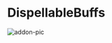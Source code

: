 # DispellableBuffs
![addon-pic](https://user-images.githubusercontent.com/90787026/213619214-555aa3b5-3d96-4341-8bdd-edb406843025.png)
